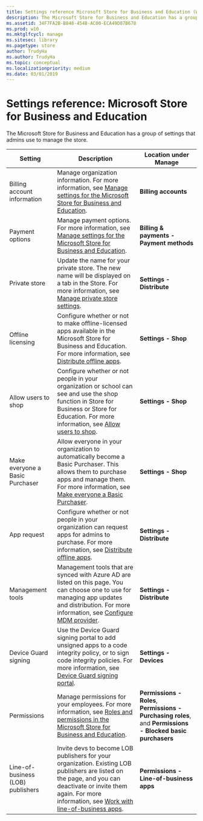 ```yaml
---
title: Settings reference Microsoft Store for Business and Education (Windows 10)
description: The Microsoft Store for Business and Education has a group of settings that admins use to manage the store.
ms.assetid: 34F7FA2B-B848-454B-AC00-ECA49D87B678
ms.prod: w10
ms.mktglfcycl: manage
ms.sitesec: library
ms.pagetype: store
author: TrudyHa
ms.author: TrudyHa
ms.topic: conceptual
ms.localizationpriority: medium
ms.date: 03/01/2019
---
```


# Settings reference: Microsoft Store for Business and Education

The Microsoft Store for Business and Education has a group of settings that admins use to manage the store.

| Setting              | Description  | Location under **Manage** |
| -------              | -----------  | ------------------------------ |
| Billing account information  | Manage organization information. For more information, see [Manage settings for the Microsoft Store for Business and Education](update-microsoft-store-for-business-account-settings.md).| **Billing accounts** |
| Payment options  | Manage payment options. For more information, see [Manage settings for the Microsoft Store for Business and Education](payment-methods.md).| **Billing & payments - Payment methods** |
| Private store | Update the name for your private store. The new name will be displayed on a tab in the Store. For more information, see [Manage private store settings](manage-private-store-settings.md). | **Settings - Distribute** |
| Offline licensing  | Configure whether or not to make offline-licensed apps available in the Microsoft Store for Business and Education. For more information, see [Distribute offline apps](distribute-offline-apps.md). | **Settings - Shop** |
| Allow users to shop  | Configure whether or not people in your organization or school can see and use the shop function in Store for Business or Store for Education. For more information, see [Allow users to shop](acquire-apps-microsoft-store-for-business.md#allow-users-to-shop). | **Settings - Shop** |
| Make everyone a Basic Purchaser  | Allow everyone in your organization to automatically become a Basic Purchaser. This allows them to purchase apps and manage them. For more information, see [Make everyone a Basic Purchaser](https://docs.microsoft.com/education/windows/education-scenarios-store-for-business#basic-purchaser-role).  | **Settings - Shop** |
| App request | Configure whether or not people in your organization can request apps for admins to purchase. For more information, see [Distribute offline apps](acquire-apps-microsoft-store-for-business.md). | **Settings - Distribute** |
| Management tools | Management tools that are synced with Azure AD are listed on this page. You can choose one to use for managing app updates and distribution. For more information, see [Configure MDM provider](configure-mdm-provider-microsoft-store-for-business.md). | **Settings - Distribute** |
| Device Guard signing | Use the Device Guard signing portal to add unsigned apps to a code integrity policy, or to sign code integrity policies. For more information, see [Device Guard signing portal](device-guard-signing-portal.md). | **Settings - Devices**  |
| Permissions   | Manage permissions for your employees. For more information, see [Roles and permissions in the Microsoft Store for Business and Education](roles-and-permissions-microsoft-store-for-business.md). | **Permissions - Roles**, **Permissions - Purchasing roles**, and **Permissions - Blocked basic purchasers** |
| Line-of-business (LOB) publishers  | Invite devs to become LOB publishers for your organization. Existing LOB publishers are listed on the page, and you can deactivate or invite them again. For more information, see [Work with line-of-business apps](working-with-line-of-business-apps.md). | **Permissions - Line-of-business apps** |
